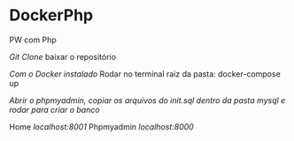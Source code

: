 # DockerPhp
PW com Php 

*Git Clone* 
    baixar o repositório

*Com o Docker instalado*
    Rodar no terminal raiz da pasta: docker-compose up

*Abrir o phpmyadmin, copiar os arquivos do init.sql dentro da pasta mysql e rodar para criar o banco*

Home *localhost:8001*
Phpmyadmin *localhost:8000*